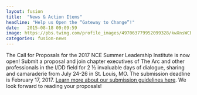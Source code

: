 ```yaml
---
layout: fusion
title:  "News & Action Items"
headline: "Help us Open the “Gateway to Change”!"
date:   2015-08-18 09:09:59
image: https://pbs.twimg.com/profile_images/497063779952099328/kwXnsWCE.jpeg
categories: fusion-news
---
```

The Call for Proposals for the 2017 NCE Summer Leadership Institute is now open! Submit a proposal and join chapter executives of The Arc and other professionals in the I/DD field for 2 ½ invaluable days of dialogue, sharing and camaraderie from July 24-26 in St. Louis, MO. The submission deadline is February 17, 2017. <a href="http://nce-sli.org/speakers-2/">Learn more about our submission guidelines here</a>. We look forward to reading your proposals!